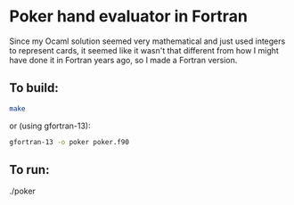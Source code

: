 # Poker hand evaluator in Fortran

Since my Ocaml solution seemed very mathematical and
just used integers to represent cards, it seemed like
it wasn't that different from how I might have done it
in Fortran years ago, so I made a Fortran version.

## To build:
```bash
make
```

or (using gfortran-13):
```bash
gfortran-13 -o poker poker.f90
```

## To run:
./poker
